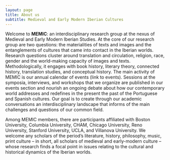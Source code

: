```yaml
---
layout: page
title: About us
subtitle: Medieval and Early Modern Iberian Cultures 
---
```


Welcome to **MEMIC**: an interdisciplinary research group at the nexus of Medieval and Early Modern Iberian Studies. At the core of our research group are two questions: the materialities of texts and images and the entanglements of cultures that came into contact in the Iberian worlds. Research questions cluster around translation and circulation, religion, race, gender and the world-making capacity of images and texts. Methodologically, it engages with book history, literary theory, connected history,  translation studies, and conceptual history. 
The main activity of MEMIC is our annual calendar of events (link to events). Sessions at the symposia, interviews, and workshops that we organize are published in our events section and nourish an ongoing debate about how our contemporary world addresses and redefines in the present the past of the Portuguese and Spanish cultures. Our goal is to create through our academic conversations an interdisciplinary landscape that informs of the main challenges and questions of our common field.
 
Among MEMIC members, there are participants affiliated with Boston University, Columbia University, CHAM, Chicago University, Reno University, Stanford University, UCLA, and Villanova University. We welcome any scholars of the period’s literature, history, philosophy, music, print culture – in short, all scholars of medieval and early-modern culture – whose research finds a focal point in issues relating to the cultural and historical dynamics of the Iberian worlds.
